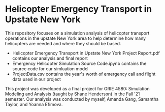 # Helicopter Emergency Transport in Upstate New York

This repository focuses on a simulation analysis of helicopter transport operations in the upstate New York
area to help determine how many helicopters are needed and where they should be based. 

- Helicopter Emergency Transport in Upstate New York Project Report.pdf contains our analysis and final report
- Emergency Helicopter Simulation Source Code.ipynb contains the source code for our simluation model
- ProjectData.csv contains the year's worth of emergency call and flight data used in our project

This project was developed as a final project for ORIE 4580: Simulation Modeling and Analysis (taught by Shane Henderson) in the Fall '21 semester. Our analysis was conducted by myself, Amanda Gang, Samantha Taylor, and Yoanna Efimova. 
